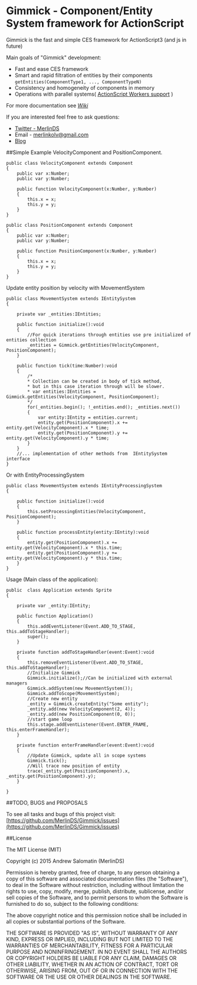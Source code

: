 # Gimmick - Component/Entity System framework for ActionScript

Gimmick is the fast and simple CES framework for ActionScript3 (and js in future)

Main goals of "Gimmick" development:
* Fast and ease CES framework
* Smart and rapid filtration of entities by their components `getEntities(ComponentType1, ..., ComponentTypeN)`
* Consistency and homogeneity of components in memory
* Operations with parallel systems( [ActionScript Workers support](http://help.adobe.com/en_US/FlashPlatform/reference/actionscript/3/flash/system/Worker.html) )

For more documentation see *[Wiki](https://github.com/MerlinDS/Gimmick/wiki)*

If you are interested feel free to ask questions:
* [Twitter - MerlinDS](https://twitter.com/MerlinDs)
* Email - merlinkolv@gmail.com
* [Blog](http://merlinds.com)

##Simple Example
VelocityComponent and PositionComponent.

    public class VelocityComponent extends Component
    {
        public var x:Number;
        public var y:Number;
        
        public function VelocityComponent(x:Number, y:Number)
        {
            this.x = x;
            this.y = y;
        }
    }
    
    public class PositionComponent extends Component
    {
        public var x:Number;
        public var y:Number;
        
        public function PositionComponent(x:Number, y:Number)
        {
            this.x = x;
            this.y = y;
        }
    }

Update entity position by velocity with MovementSystem

    public class MovementSystem extends IEntitySystem 
    {
    
        private var _entities:IEntities;
        
        public function initialize():void
        {
            //For quick iterations through entities use pre initialized of entities collection
            _entities = Gimmick.getEntities(VelocityComponent, PositionComponent);
        }
        
        public function tick(time:Number):void
        {
            /*
            * Collection can be created in body of tick method, 
            * but in this case iteration through will be slower.
            * var entities:IEntities = Gimmick.getEntities(VelocityComponent, PositionComponent);
            */
            for(_entities.begin(); !_entities.end(); _entities.next())
            {
                var entity:IEntity = entities.current;
                entity.get(PositionComponent).x += entity.get(VelocityComponent).x * time;
                entity.get(PositionComponent).y += entity.get(VelocityComponent).y * time;
            }
        }
        //... implementation of other methods from  IEntitySystem interface
    }

Or with EntityProcessingSystem

    public class MovementSystem extends IEntityProcessingSystem 
    {
        
        public function initialize():void
        {
            this.setProcessingEntities(VelocityComponent, PositionComponent);
        }
        
        public function processEntity(entity:IEntity):void
        {
            entity.get(PositionComponent).x += entity.get(VelocityComponent).x * this.time;
            entity.get(PositionComponent).y += entity.get(VelocityComponent).y * this.time;
        }
    }

Usage (Main class of the application):

    public  class Application extends Sprite
    {    
    
        private var _entity:IEntity;
        
        public function Application()
        {
            this.addEventListener(Event.ADD_TO_STAGE, this.addToStageHandler);
            super();
        }
        
        private function addToStageHandler(event:Event):void
        {
            this.removeEventListener(Event.ADD_TO_STAGE, this.addToStageHandler);
            //Initialize Gimmick
            Gimmick.initialize();//Can be initialized with external managers
            Gimmick.addSystem(new MovementSystem());
            Gimmick.addToScope(MovementSystem);
            //Create new entity
            _entity = Gimmick.createEntity("Some entity");
            _entity.add(new VelocityComponent(2, 4));
            _entity.add(new PositionComponent(0, 0));
            //start game loop
            this.stage.addEventListener(Event.ENTER_FRAME, this.enterFrameHandler);
        }
        
        private function enterFrameHandler(event:Event):void
        { 
            //Update Gimmick, update all in scope systems
            Gimmick.tick();
            //Will trace new position of entity 
            trace(_entity.get(PositionComponent).x, _entity.get(PositionComponent).y);
        }
        
    }
    
##TODO, BUGS and PROPOSALS

To see all tasks and bugs of this project visit:
[https://github.com/MerlinDS/Gimmick/issues](https://github.com/MerlinDS/Gimmick/issues)


##License


The MIT License (MIT)

Copyright (c) 2015 Andrew Salomatin (MerlinDS)

Permission is hereby granted, free of charge, to any person obtaining a copy
of this software and associated documentation files (the "Software"), to deal
in the Software without restriction, including without limitation the rights
to use, copy, modify, merge, publish, distribute, sublicense, and/or sell
copies of the Software, and to permit persons to whom the Software is
furnished to do so, subject to the following conditions:

The above copyright notice and this permission notice shall be included in all
copies or substantial portions of the Software.

THE SOFTWARE IS PROVIDED "AS IS", WITHOUT WARRANTY OF ANY KIND, EXPRESS OR
IMPLIED, INCLUDING BUT NOT LIMITED TO THE WARRANTIES OF MERCHANTABILITY,
FITNESS FOR A PARTICULAR PURPOSE AND NONINFRINGEMENT. IN NO EVENT SHALL THE
AUTHORS OR COPYRIGHT HOLDERS BE LIABLE FOR ANY CLAIM, DAMAGES OR OTHER
LIABILITY, WHETHER IN AN ACTION OF CONTRACT, TORT OR OTHERWISE, ARISING FROM,
OUT OF OR IN CONNECTION WITH THE SOFTWARE OR THE USE OR OTHER DEALINGS IN THE
SOFTWARE.